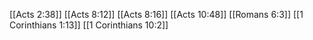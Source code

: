 [[Acts 2:38]]
[[Acts 8:12]]
[[Acts 8:16]]
[[Acts 10:48]]
[[Romans 6:3]]
[[1 Corinthians 1:13]]
[[1 Corinthians 10:2]]
